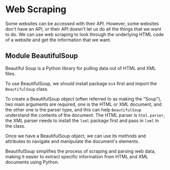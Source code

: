 # Web Scraping

Some websites can be accessed with their API. However, some websites don't have an API, or their API doesn't let us do all the things that we want to do. We can use web scraping to look through the underlying HTML code of a website and get the information that we want.

## Module BeautifulSoup

Beautiful Soup is a Python library for pulling data out of HTML and XML files.

To use BeautifulSoup, we should install package `bs4` first and import the `BeautifulSoup` class.

To create a BeautifulSoup object (often referred to as making the "Soup"), two main arguments are required, one is the HTML or XML document, and the other one is the parser type, and this can help `BeautifulSoup` understand the contents of the document. The HTML parser is `html.parser`, the XML parser needs to install the `lxml` package first and pass in `lxml` in the class. 

Once we have a BeautifulSoup object, we can use its methods and attributes to navigate and manipulate the document's elements.

BeautifulSoup simplifies the process of scraping and parsing web data, making it easier to extract specific information from HTML and XML documents using Python.


